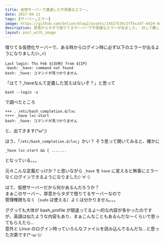 ```yaml
---
title: 仮想サーバーで遭遇した不思議なエラー…
date: 2017-04-21
tags: [サーバー,エラー]
image: https://github.com/bvlion/blog2/assets/24517539/2ffbca5f-d424-4e25-beb6-cc49184962a0
description: 厚意からタダで借りてるサーバーで不思議なエラーが出ました。 対して難しいことはないですが、ググっても英語しか出てこなかったので記事にしてみます(･∀･)
layout: post_with_image
---
```


借りてる仮想化サーバーで、ある時からログイン時に必ず以下のエラーが出るようになりました(>_<)

```
Last login: Thu Feb ${日時} from ${IP}
-bash: _have: command not found
bash: _have: コマンドが見つかりません
```

「はて？_haveなんて定義した覚えはないぞ？」と思って

```
bash --login -x
```

で調べたところ

```
+++ . /etc/bash_completion.d/lxc
++++ _have lxc-start
bash: _have: コマンドが見つかりません
```

と、出てきます(^ω^;)

ほう、「`/etc/bash_completion.d/lxc`」かい？
そう思って開いてみると、確かに

```
_have lxc-start && { .......
```

となっている。。。

元々こんな定義だっけか？と思いながら `_have` を `have` に変えると無事にエラーなくログインできるようになりました(･∀･)

はて、仮想サーバーだから何かあるんだろうか？  
まぁこのサーバー、厚意からタダで借りてるサーバーなので  
管理権限もなく（`sudo` は使える）よくは分かりません。。。

ググっても大体が bash_profile が間違ってるよ～的な内容が多かったのですが、英語は似たような内容もあり、まぁこんなこともあるんだな～くらいで思ってもらえたら…  
意外と Linux のログイン時っていろんなファイルを読み込んでるんだな…と思った次第です(*･ω･)ﾉ

